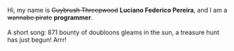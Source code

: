 Hi, my name is ~~Guybrush Threepwood~~ **Luciano Federico Pereira**, and I am a ~~wannabe pirate~~ **programmer**.<br><br>A short song: 871 bounty of doubloons gleams in the sun, a treasure hunt has just begun! Arrr!
